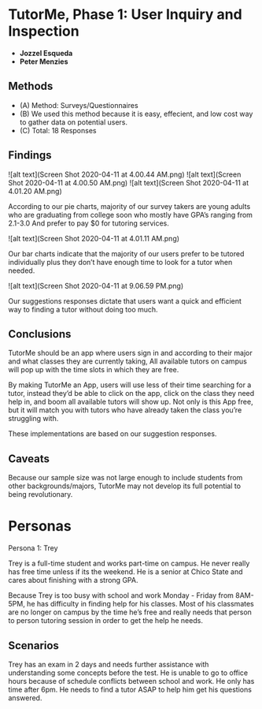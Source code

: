 # TutorMe, Phase 1: User Inquiry and Inspection

* **Jozzel Esqueda**
* **Peter Menzies**

## Methods

* (A) Method: Surveys/Questionnaires
* (B) We used this method because it is easy, effecient, and low cost way to gather data on potential users.
* (C) Total: 18 Responses

## Findings
 ![alt text](Screen Shot 2020-04-11 at 4.00.44 AM.png)
 ![alt text](Screen Shot 2020-04-11 at 4.00.50 AM.png)
 ![alt text](Screen Shot 2020-04-11 at 4.01.20 AM.png)

According to our pie charts, majority of our survey takers are young adults who are graduating from college soon who mostly have GPA’s ranging from 2.1-3.0 And prefer to pay $0 for tutoring services.

 ![alt text](Screen Shot 2020-04-11 at 4.01.11 AM.png)

Our bar charts indicate that the majority of our users prefer to be tutored individually plus they don’t have enough time to look for a tutor when needed.

 ![alt text](Screen Shot 2020-04-11 at 9.06.59 PM.png)

Our suggestions responses dictate that users want a quick and efficient way to finding a tutor without doing too much.

## Conclusions

TutorMe should be an app where users sign in and according to their major and what classes they are currently taking, All available tutors on campus will pop up with the time slots in which they are free. 

By making TutorMe an App, users will use less of their time searching for a tutor, instead they’d be able to click on the app, click on the class they need help in, and boom all available tutors will show up. Not only is this App free, but it will match you with tutors who have already taken the class you’re struggling with.

These implementations are based on our suggestion responses.

## Caveats

Because our sample size was not large enough to include students from other backgrounds/majors, TutorMe may not develop its full potential to being revolutionary.

# Personas

Persona 1: Trey

Trey is a full-time student and works part-time on campus. He never really has free time unless if its the weekend. He is a senior at Chico State and cares about finishing with a strong GPA. 

Because Trey is too busy with school and work Monday - Friday from 8AM-5PM, he has difficulty in finding help for his classes. Most of his classmates are no longer on campus by the time he’s free and really needs that person to person tutoring session in order to get the help he needs.

## Scenarios

Trey has an exam in 2 days and needs further assistance with understanding some concepts before the test. He is unable to go to office hours because of schedule conflicts between school and work. He only has time after 6pm. He needs to find a tutor ASAP to help him get his questions answered.



